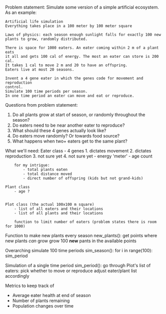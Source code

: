Problem statement:
    Simulate some version of a simple artificial ecosystem. As an example:

    Artificial life simulation 
    Everything takes place in a 100 meter by 100 meter square

    Laws of physics: each season enough sunlight falls for exactly 100 new 
    plants to grow, randomly distributed.

    There is space for 1000 eaters. An eater coming within 2 m of a plant eats 
    it all and gets 100 cal of energy. The most an eater can store is 200 cal. 
    It takes 1 cal to move 2 m and 20 to have an offspring. 
    Eaters live at most 20 seasons.

    Invent a 4 gene eater in which the genes code for movement and reproduction
    control. 
    Simulate 100 time periods per season. 
    In one time period an eater can move and eat or reproduce.


Questions from problem statement:
1) Do all plants grow at start of season, or randomly throughout the season?
2) Do eaters need to be near another eater to reproduce?
3) What should these 4 genes actually look like?
4) Do eaters move randomly? Or towards food source?
5) What happens when two+ eaters get to the same plant?



What we'll need:
    Eater class
        - 4 genes
            1. dictates movement
            2. dictates reproduction
            3. not sure yet
            4. not sure yet
        - energy 'meter'
        - age count

        for my intrigue:
            - total plants eaten
            - total distance moved
            - direct number of offspring (kids but not grand-kids)

    Plant class
        - age ?


    Plot class (the actual 100x100 m square)
        - list of all eaters and their locations
        - list of all plants and their locations

        function to limit number of eaters (problem states there is room for 1000)


Function to make new plants every season
    new_plants():
        get points where new plants *can* grow
        grow 100 **new** pants in the available points


Overarching simulate 100 time periods
    sim_season():
        for i in range(100):
            sim_period

Simulation of a single time period
    sim_period():
        go through Plot's list of eaters:
            pick whether to move or reproduce
            adjust eater/plant list accordingly

Metrics to keep track of
- Average eater health at end of season
- Number of plants remaining 
- Population changes over time
